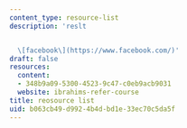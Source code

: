 ```yaml
---
content_type: resource-list
description: 'reslt


  \[facebook\](https://www.facebook.com/)'
draft: false
resources:
  content:
  - 348b9a09-5300-4523-9c47-c0eb9acb9031
  website: ibrahims-refer-course
title: reosource list
uid: b063cb49-d992-4b4d-bd1e-33ec70c5da5f
---
```

